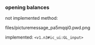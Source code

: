 ### opening balances

not implemented method:

files/picturemessage_pa5mqqi0.pwd.png

implemented: `<v1.n3#ic_ui:GL_input>`





